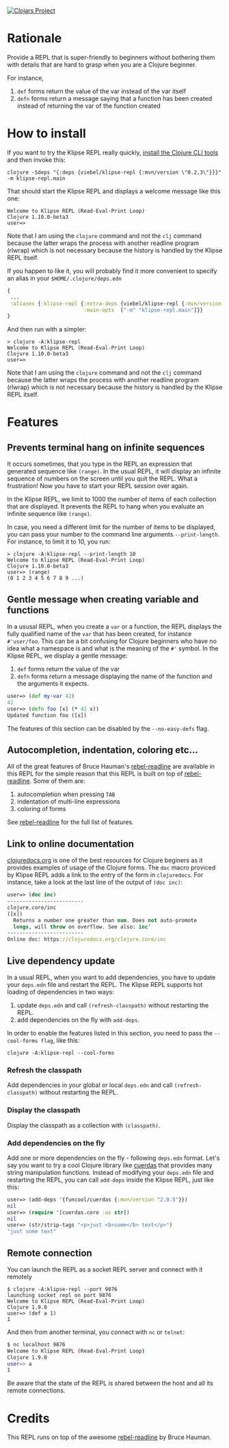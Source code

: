 
[![Clojars Project](https://img.shields.io/clojars/v/viebel/klipse-repl.svg)](https://clojars.org/viebel/klipse-repl)

# Rationale

Provide a REPL that is super-friendly to beginners without bothering them with details that are hard to grasp when you are a Clojure beginner.

For instance,

1. `def` forms return the value of the var instead of the var itself
2. `defn` forms return a message saying that a function has been created instead of returning the var of the function created



# How to install

If you want to try the Klipse REPL really quickly, [install the Clojure CLI tools](https://clojure.org/guides/getting_started)
and then invoke this:

```shell
clojure -Sdeps "{:deps {viebel/klipse-repl {:mvn/version \"0.2.3\"}}}" -m klipse-repl.main
```

That should start the Klipse REPL and displays a welcome message like this one:

```shell
Welcome to Klipse REPL (Read-Eval-Print Loop)
Clojure 1.10.0-beta3
user=>
```

Note that I am using the `clojure` command and not the `clj` command because the latter wraps the process with another readline program (rlwrap) which is not necessary because the history is handled by the Klipse REPL itself.

If you happen to like it, you will probably find it more convenient to specify an alias in your `$HOME/.clojure/deps.edn`

```clojure
{
 ...
 :aliases {:klipse-repl {:extra-deps {viebel/klipse-repl {:mvn/version "0.2.3"}}
                         :main-opts  ["-m" "klipse-repl.main"]}}
}
```

And then run with a simpler:

```shell
> clojure -A:klipse-repl
Welcome to Klipse REPL (Read-Eval-Print Loop)
Clojure 1.10.0-beta3
user=>
```

Note that I am using the `clojure` command and not the `clj` command because the latter wraps the process with another readline program (rlwrap) which is not necessary because the history is handled by the Klipse REPL itself.


# Features

## Prevents terminal hang on infinite sequences

It occurs sometimes, that you type in the REPL an expression that generated sequence like `(range)`. In the usual REPL, it will display an infinite sequence of numbers on the screen until you quit the REPL. What a frustration! Now you have to start your REPL session over again.

In the Klipse REPL, we limit to 1000 the number of items of each collection that are displayed. It prevents the REPL to hang when you evaluate an infinite sequence like `(range)`.

In case, you need a different limit for the number of items to be displayed, you can pass your number to the command line arguments `--print-length`. For instance, to limit it to 10, you run:

```shell
> clojure -A:klipse-repl --print-length 10
Welcome to Klipse REPL (Read-Eval-Print Loop)
Clojure 1.10.0-beta3
user=> (range)
(0 1 2 3 4 5 6 7 8 9 ...)
```


## Gentle message when creating variable and functions

In a ususal REPL, when you create a `var` or a function, the REPL displays the fully qualified name of the `var` that has been created, for instance `#'user/foo`. This can be a bit confusing for Clojure beginners who have no idea what a namespace is and what is the meaning of the `#'` symbol. In the Klipse REPL, we display a gentle message:

1. `def` forms return the value of the var
2. `defn` forms return a message displaying the name of the function and the arguments it expects.

~~~clojure
user=> (def my-var 42)
42
user=> (defn foo [x] (* 42 x))
Updated function foo ([x])
~~~

The features of this section can be disabled by the `--no-easy-defs` flag.

## Autocompletion, indentation, coloring etc...

All of the great features of Bruce Hauman's [rebel-readline](https://github.com/bhauman/rebel-readline) are available in this REPL for the simple reason that this REPL is built on top of [rebel-readline](https://github.com/bhauman/rebel-readline). Some of them are:

1. autocompletion when pressing `TAB`
2. indentation of multi-line expressions
3. coloring of forms

See [rebel-readline](https://github.com/bhauman/rebel-readline) for the full list of features.

## Link to online documentation

[clojuredocs.org](https://clojuredocs.org/) is one of the best resources for Clojure beginers as it provides examples of usage of the Clojure forms. The `doc` macro proviced by Klipse REPL adds a link to the entry of the form in `clojuredocs`. For instance, take a look at the last line of the output of `(doc inc)`:

~~~clojure
user=> (doc inc)
-------------------------
clojure.core/inc
([x])
  Returns a number one greater than num. Does not auto-promote
  longs, will throw on overflow. See also: inc'
-------------------------
Online doc: https://clojuredocs.org/clojure.core/inc
~~~

## Live dependency update

In a usual REPL, when you want to add dependencies, you have to update your `deps.edn` file and restart the REPL. The Klipse REPL supports hot loading of dependencies in two ways:

1. update `deps.edn` and call `(refresh-classpath)` without restarting the REPL.
2. add dependencies on the fly with `add-deps`.

In order to enable the features listed in this section, you need to pass the `--cool-forms flag`, like this:

```shell
clojure -A:klipse-repl --cool-forms
```

### Refresh the classpath

Add dependencies in your global or local `deps.edn` and call `(refresh-classpath)` without restarting the REPL.

### Display the classpath

Display the classpath as a collection with `(classpath)`.

### Add dependencies on the fly 

Add one or more dependencies on the fly - following `deps.edn` format. Let's say you want to try a cool Clojure library like [cuerdas](https://funcool.github.io/cuerdas/latest/) that provides many string manipulation functions. Instead of modifying your `deps.edn` file and restarting the REPL, you can call `add-deps` inside the Klipse REPL, just like this:


~~~clojure
user=> (add-deps '{funcool/cuerdas {:mvn/version "2.0.5"}})
nil
user=> (require '[cuerdas.core :as str])
nil
user=> (str/strip-tags "<p>just <b>some</b> text</p>")
"just some text"
~~~

## Remote connection

You can launch the REPL as a socket REPL server and connect with it remotely

```shell
$ clojure -A:klipse-repl --port 9876
launching socket repl on port 9876
Welcome to Klipse REPL (Read-Eval-Print Loop)
Clojure 1.9.0
user=> (def a 1)
1
```

And then from another terminal, you connect with `nc` or `telnet`:

~~~bash
$ nc localhost 9876
Welcome to Klipse REPL (Read-Eval-Print Loop)
Clojure 1.9.0
user=> a
1
~~~

Be aware that the state of the REPL is shared between the host and all its remote connections.


# Credits

This REPL runs on top of the awesome [rebel-readline](https://github.com/bhauman/rebel-readline) by Bruce Hauman.
